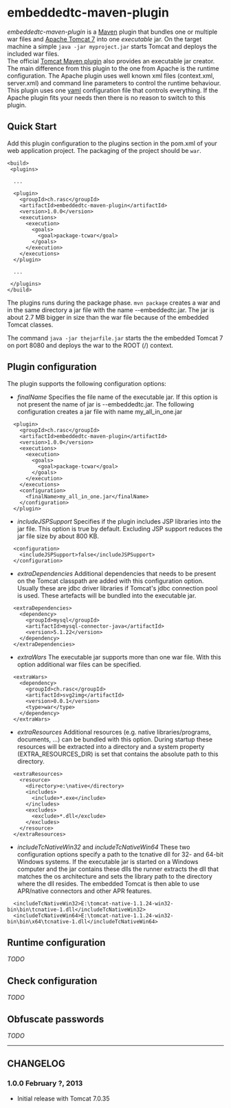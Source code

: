 # embeddedtc-maven-plugin

*embeddedtc-maven-plugin* is a [Maven](http://maven.apache.org/) plugin that bundles one or multiple war files and [Apache Tomcat 7](http://tomcat.apache.org/) into one _executable_ jar.
On the target machine a simple `java -jar myproject.jar` starts Tomcat and deploys the included war files.  
The official [Tomcat Maven plugin](http://tomcat.apache.org/maven-plugin-2.1-SNAPSHOT/) also provides an executable jar creator. 
The main difference from this plugin to the one from Apache is the runtime configuration. 
The Apache plugin uses well known xml files (context.xml, server.xml) and command line parameters to control the runtime behaviour.
This plugin uses one [yaml](http://en.wikipedia.org/wiki/YAML) configuration file that controls everything. 
If the Apache plugin fits your needs then there is no reason to switch to this plugin.    

## Quick Start

Add this plugin configuration to the plugins section in the pom.xml of your web application project. The packaging of the project should be `war`.
```
<build>
 <plugins>
  
  ...
  		
  <plugin>
    <groupId>ch.rasc</groupId>
    <artifactId>embeddedtc-maven-plugin</artifactId>
    <version>1.0.0</version>
    <executions>
      <execution>
        <goals>  
          <goal>package-tcwar</goal>
        </goals>
      </execution>
    </executions>
  </plugin>
  
  ...
  
 </plugins>
</build> 	
```

The plugins runs during the package phase. `mvn package` creates a war and in the same directory a jar file with
the name <artifactId>-<version>-embeddedtc.jar. 
The jar is about 2.7 MB bigger in size than the war file because of the embedded Tomcat classes. 

The command `java -jar thejarfile.jar` starts the the embedded Tomcat 7 on port 8080 and deploys the war to the ROOT (/) context.
 
 
## Plugin configuration

The plugin supports the following configuration options:

- *finalName*
Specifies the file name of the executable jar. If this option is not present the name of jar is <artifactId>-<version>-embeddedtc.jar.
The following configuration creates a jar file with name my_all_in_one.jar
```
  <plugin>
    <groupId>ch.rasc</groupId>
    <artifactId>embeddedtc-maven-plugin</artifactId>
    <version>1.0.0</version>
    <executions>
      <execution>
        <goals>  
          <goal>package-tcwar</goal>
        </goals>
      </execution>
    </executions>
    <configuration>
	  <finalName>my_all_in_one.jar</finalName>
	</configuration>
  </plugin>
```


- *includeJSPSupport*
Specifies if the plugin includes JSP libraries into the jar file. This option is true by default. Excluding JSP support reduces the jar file size
by about 800 KB.
``` 
  <configuration>
    <includeJSPSupport>false</includeJSPSupport>
  </configuration>
```


- *extraDependencies*
Additional dependencies that needs to be present on the Tomcat classpath are added with this configuration option. 
Usually these are jdbc driver libraries if Tomcat's jdbc connection pool is used. These artefacts will be bundled into the executable jar. 
```
  <extraDependencies>
    <dependency>
      <groupId>mysql</groupId>
      <artifactId>mysql-connector-java</artifactId>
      <version>5.1.22</version>
    </dependency>
  </extraDependencies>
```  


- *extraWars*
The executable jar supports more than one war file. With this option additional war files can be specified. 
```
  <extraWars>
    <dependency>
      <groupId>ch.rasc</groupId>
      <artifactId>svg2img</artifactId>
      <version>0.0.1</version>
      <type>war</type>
    </dependency>
  </extraWars>	
```


- *extraResources*
Additional resources (e.g. native libraries/programs, documents, ...) can be bundled with this option. During startup these resources will be extracted into
a directory and a system property (EXTRA_RESOURCES_DIR) is set that contains the absolute path to this directory. 
```
  <extraResources>
    <resource>
      <directory>e:\native</directory>
      <includes>
        <include>*.exe</include>
      </includes>
      <excludes>
        <exclude>*.dll</exclude>
      </excludes>						     
    </resource>
  </extraResources>
```


- *includeTcNativeWin32* and *includeTcNativeWin64*
These two configuration options specify a path to the tcnative dll for 32- and 64-bit Windows systems. If the executable jar is started on a Windows computer and the
jar contains these dlls the runner extracts the dll that matches the os architecture and sets the library path to the directory where the dll resides. 
The embedded Tomcat is then able to use APR/native connectors and other APR features.
```
  <includeTcNativeWin32>E:\tomcat-native-1.1.24-win32-bin\bin\tcnative-1.dll</includeTcNativeWin32>
  <includeTcNativeWin64>E:\tomcat-native-1.1.24-win32-bin\bin\x64\tcnative-1.dll</includeTcNativeWin64>
```


## Runtime configuration
_TODO_

## Check configuration
_TODO_

## Obfuscate passwords
_TODO_


_____

## CHANGELOG

### 1.0.0     February ?, 2013  
  * Initial release with Tomcat 7.0.35
